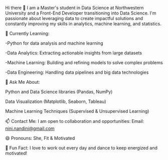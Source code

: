 Hi there 👋
I am a Master's student in Data Science at Northwestern University 
and a Front-End Developer transitioning into Data Science. 
I'm passionate about leveraging data to create impactful solutions and 
constantly improving my skills in analytics, machine learning, and statistics.

🌱 Currently Learning:

-Python for data analysis and machine learning

-Data Analytics: Extracting actionable insights from large datasets

-Machine Learning: Building and refining models to solve complex problems

-Data Engineering: Handling data pipelines and big data technologies

💬 Ask Me About:

Python and Data Science libraries (Pandas, NumPy)

Data Visualization (Matplotlib, Seaborn, Tableau)

Machine Learning Techniques (Supervised & Unsupervised Learning)

📫 Contact Me:
I am open to collaboration and opportunities:
Email: nini.nandini@gmail.com

😄 Pronouns:
She, Fit & Motivated

🥳 Fun Fact:
I love to work out every day and dance to keep energized and motivated!
